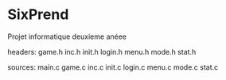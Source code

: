 # SixPrend
Projet informatique deuxieme anéee

headers:
game.h
inc.h
init.h
login.h
menu.h
mode.h
stat.h

sources:
main.c
game.c
inc.c
init.c
login.c
menu.c
mode.c
stat.c
